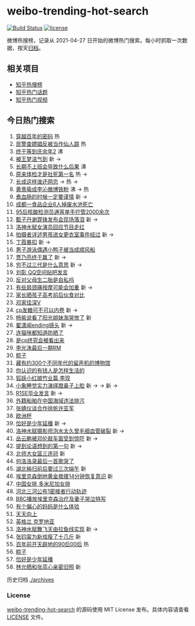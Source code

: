 # weibo-trending-hot-search

[![Build Status](https://github.com/justjavac/weibo-trending-hot-search/workflows/ci/badge.svg?branch=master)](https://github.com/justjavac/weibo-trending-hot-search/actions)
[![license](https://img.shields.io/github/license/justjavac/weibo-trending-hot-search)](https://github.com/justjavac/weibo-trending-hot-search/blob/master/LICENSE)

微博热搜榜，记录从 2021-04-27 日开始的微博热门搜索。每小时抓取一次数据，按天[归档](./archives)。

## 相关项目

- [知乎热搜榜](https://github.com/justjavac/zhihu-trending-top-search)
- [知乎热门话题](https://github.com/justjavac/zhihu-trending-hot-questions)
- [知乎热门视频](https://github.com/justjavac/zhihu-trending-hot-video)

## 今日热门搜索

<!-- BEGIN -->
<!-- 最后更新时间 Mon Jun 14 2021 03:16:19 GMT+0800 (China Standard Time) -->

1. [穿越百年的密码](https://s.weibo.com//weibo?q=%23%E7%A9%BF%E8%B6%8A%E7%99%BE%E5%B9%B4%E7%9A%84%E5%AF%86%E7%A0%81%23&Refer=new_time)
   热
2. [民警查嫖娼反被当作仙人跳](https://s.weibo.com//weibo?q=%23%E6%B0%91%E8%AD%A6%E6%9F%A5%E5%AB%96%E5%A8%BC%E5%8F%8D%E8%A2%AB%E5%BD%93%E4%BD%9C%E4%BB%99%E4%BA%BA%E8%B7%B3%23&Refer=top)
   热
3. [终于等到庆余年2](https://s.weibo.com//weibo?q=%23%E7%BB%88%E4%BA%8E%E7%AD%89%E5%88%B0%E5%BA%86%E4%BD%99%E5%B9%B42%23&Refer=top)
   沸
4. [被王梦洁气到](https://s.weibo.com//weibo?q=%23%E8%A2%AB%E7%8E%8B%E6%A2%A6%E6%B4%81%E6%B0%94%E5%88%B0%23&Refer=top)
   新 ->
5. [长期不上班会导致什么后果](https://s.weibo.com//weibo?q=%23%E9%95%BF%E6%9C%9F%E4%B8%8D%E4%B8%8A%E7%8F%AD%E4%BC%9A%E5%AF%BC%E8%87%B4%E4%BB%80%E4%B9%88%E5%90%8E%E6%9E%9C%23&Refer=top)
   沸
6. [原来体检才是社死第一名](https://s.weibo.com//weibo?q=%23%E5%8E%9F%E6%9D%A5%E4%BD%93%E6%A3%80%E6%89%8D%E6%98%AF%E7%A4%BE%E6%AD%BB%E7%AC%AC%E4%B8%80%E5%90%8D%23&Refer=top)
   热 ->
7. [长成这样谁还网恋](https://s.weibo.com//weibo?q=%23%E9%95%BF%E6%88%90%E8%BF%99%E6%A0%B7%E8%B0%81%E8%BF%98%E7%BD%91%E6%81%8B%23&Refer=top)
   -> 热 ->
8. [黄景瑜成李沁微博铁粉](https://s.weibo.com//weibo?q=%23%E9%BB%84%E6%99%AF%E7%91%9C%E6%88%90%E6%9D%8E%E6%B2%81%E5%BE%AE%E5%8D%9A%E9%93%81%E7%B2%89%23&Refer=top)
   沸 -> 热
9. [煮血肠的时候一定要谨慎](https://s.weibo.com//weibo?q=%23%E7%85%AE%E8%A1%80%E8%82%A0%E7%9A%84%E6%97%B6%E5%80%99%E4%B8%80%E5%AE%9A%E8%A6%81%E8%B0%A8%E6%85%8E%23&Refer=top)
   新 ->
10. [成都一食品企业6人掉废水池死亡](https://s.weibo.com//weibo?q=%23%E6%88%90%E9%83%BD%E4%B8%80%E9%A3%9F%E5%93%81%E4%BC%81%E4%B8%9A6%E4%BA%BA%E6%8E%89%E5%BA%9F%E6%B0%B4%E6%B1%A0%E6%AD%BB%E4%BA%A1%23&Refer=top)
11. [95后核酸检测员通宵单手拧管2000余次](https://s.weibo.com//weibo?q=%2395%E5%90%8E%E6%A0%B8%E9%85%B8%E6%A3%80%E6%B5%8B%E5%91%98%E9%80%9A%E5%AE%B5%E5%8D%95%E6%89%8B%E6%8B%A7%E7%AE%A12000%E4%BD%99%E6%AC%A1%23&Refer=top)
12. [甄子丹谢霆锋发布会现场落泪](https://s.weibo.com//weibo?q=%23%E7%94%84%E5%AD%90%E4%B8%B9%E8%B0%A2%E9%9C%86%E9%94%8B%E5%8F%91%E5%B8%83%E4%BC%9A%E7%8E%B0%E5%9C%BA%E8%90%BD%E6%B3%AA%23&Refer=top)
    新 ->
13. [洛神水赋女演员回应节目走红](https://s.weibo.com//weibo?q=%23%E6%B4%9B%E7%A5%9E%E6%B0%B4%E8%B5%8B%E5%A5%B3%E6%BC%94%E5%91%98%E5%9B%9E%E5%BA%94%E8%8A%82%E7%9B%AE%E8%B5%B0%E7%BA%A2%23&Refer=top)
14. [拍摄者详述男孩进女更衣室事件经过](https://s.weibo.com//weibo?q=%23%E6%8B%8D%E6%91%84%E8%80%85%E8%AF%A6%E8%BF%B0%E7%94%B7%E5%AD%A9%E8%BF%9B%E5%A5%B3%E6%9B%B4%E8%A1%A3%E5%AE%A4%E4%BA%8B%E4%BB%B6%E7%BB%8F%E8%BF%87%23&Refer=top)
    新 ->
15. [丁霞暴扣](https://s.weibo.com//weibo?q=%23%E4%B8%81%E9%9C%9E%E6%9A%B4%E6%89%A3%23&Refer=top)
    新 ->
16. [男子游泳偶遇小鸭子被当成顺风船](https://s.weibo.com//weibo?q=%23%E7%94%B7%E5%AD%90%E6%B8%B8%E6%B3%B3%E5%81%B6%E9%81%87%E5%B0%8F%E9%B8%AD%E5%AD%90%E8%A2%AB%E5%BD%93%E6%88%90%E9%A1%BA%E9%A3%8E%E8%88%B9%23&Refer=top)
17. [贾乃亮终于赢了](https://s.weibo.com//weibo?q=%23%E8%B4%BE%E4%B9%83%E4%BA%AE%E7%BB%88%E4%BA%8E%E8%B5%A2%E4%BA%86%23&Refer=top)
    新 ->
18. [穷不过三代是什么意思](https://s.weibo.com//weibo?q=%23%E7%A9%B7%E4%B8%8D%E8%BF%87%E4%B8%89%E4%BB%A3%E6%98%AF%E4%BB%80%E4%B9%88%E6%84%8F%E6%80%9D%23&Refer=top)
    新 ->
19. [刘彰 QQ空间贴吧发言](https://s.weibo.com//weibo?q=%E5%88%98%E5%BD%B0%20QQ%E7%A9%BA%E9%97%B4%E8%B4%B4%E5%90%A7%E5%8F%91%E8%A8%80&Refer=top)
20. [反对父母生二胎是自私吗](https://s.weibo.com//weibo?q=%23%E5%8F%8D%E5%AF%B9%E7%88%B6%E6%AF%8D%E7%94%9F%E4%BA%8C%E8%83%8E%E6%98%AF%E8%87%AA%E7%A7%81%E5%90%97%23&Refer=top)
21. [有些肩颈痛按摩可能会加重](https://s.weibo.com//weibo?q=%23%E6%9C%89%E4%BA%9B%E8%82%A9%E9%A2%88%E7%97%9B%E6%8C%89%E6%91%A9%E5%8F%AF%E8%83%BD%E4%BC%9A%E5%8A%A0%E9%87%8D%23&Refer=top)
    新 ->
22. [家长晒孩子高考前后伙食对比](https://s.weibo.com//weibo?q=%23%E5%AE%B6%E9%95%BF%E6%99%92%E5%AD%A9%E5%AD%90%E9%AB%98%E8%80%83%E5%89%8D%E5%90%8E%E4%BC%99%E9%A3%9F%E5%AF%B9%E6%AF%94%23&Refer=top)
23. [邓家佳深V](https://s.weibo.com//weibo?q=%23%E9%82%93%E5%AE%B6%E4%BD%B3%E6%B7%B1V%23&Refer=top)
24. [cp发糖可不可以内卷](https://s.weibo.com//weibo?q=%23cp%E5%8F%91%E7%B3%96%E5%8F%AF%E4%B8%8D%E5%8F%AF%E4%BB%A5%E5%86%85%E5%8D%B7%23&Refer=top)
    新 ->
25. [杨紫说看了阳光姐妹淘哭惨了](https://s.weibo.com//weibo?q=%23%E6%9D%A8%E7%B4%AB%E8%AF%B4%E7%9C%8B%E4%BA%86%E9%98%B3%E5%85%89%E5%A7%90%E5%A6%B9%E6%B7%98%E5%93%AD%E6%83%A8%E4%BA%86%23&Refer=top)
    新
26. [翟潇闻ending镜头](https://s.weibo.com//weibo?q=%23%E7%BF%9F%E6%BD%87%E9%97%BBending%E9%95%9C%E5%A4%B4%23&Refer=top)
    新 ->
27. [连猫咪都知道防晒了](https://s.weibo.com//weibo?q=%23%E8%BF%9E%E7%8C%AB%E5%92%AA%E9%83%BD%E7%9F%A5%E9%81%93%E9%98%B2%E6%99%92%E4%BA%86%23&Refer=top)
28. [是cp终究会被看出来](https://s.weibo.com//weibo?q=%23%E6%98%AFcp%E7%BB%88%E7%A9%B6%E4%BC%9A%E8%A2%AB%E7%9C%8B%E5%87%BA%E6%9D%A5%23&Refer=top)
29. [李光洙最后一期RM](https://s.weibo.com//weibo?q=%23%E6%9D%8E%E5%85%89%E6%B4%99%E6%9C%80%E5%90%8E%E4%B8%80%E6%9C%9FRM%23&Refer=top)
30. [粽子](https://s.weibo.com//weibo?q=%E7%B2%BD%E5%AD%90&Refer=top)
31. [藏有约300个不同年代的留声机的博物馆](https://s.weibo.com//weibo?q=%23%E8%97%8F%E6%9C%89%E7%BA%A6300%E4%B8%AA%E4%B8%8D%E5%90%8C%E5%B9%B4%E4%BB%A3%E7%9A%84%E7%95%99%E5%A3%B0%E6%9C%BA%E7%9A%84%E5%8D%9A%E7%89%A9%E9%A6%86%23&Refer=top)
32. [你认识的有钱人是怎样生活的](https://s.weibo.com//weibo?q=%23%E4%BD%A0%E8%AE%A4%E8%AF%86%E7%9A%84%E6%9C%89%E9%92%B1%E4%BA%BA%E6%98%AF%E6%80%8E%E6%A0%B7%E7%94%9F%E6%B4%BB%E7%9A%84%23&Refer=top)
33. [狐妖小红娘竹业篇 李现](https://s.weibo.com//weibo?q=%E7%8B%90%E5%A6%96%E5%B0%8F%E7%BA%A2%E5%A8%98%E7%AB%B9%E4%B8%9A%E7%AF%87%20%E6%9D%8E%E7%8E%B0&Refer=top)
34. [小象睡觉实力演绎蹬鼻子上脸](https://s.weibo.com//weibo?q=%23%E5%B0%8F%E8%B1%A1%E7%9D%A1%E8%A7%89%E5%AE%9E%E5%8A%9B%E6%BC%94%E7%BB%8E%E8%B9%AC%E9%BC%BB%E5%AD%90%E4%B8%8A%E8%84%B8%23&Refer=top)
    新 -> -> 新 ->
35. [R1SE毕业发言](https://s.weibo.com//weibo?q=%23R1SE%E6%AF%95%E4%B8%9A%E5%8F%91%E8%A8%80%23&Refer=top)
    新 ->
36. [外籍船舶在中国海域违法排污](https://s.weibo.com//weibo?q=%23%E5%A4%96%E7%B1%8D%E8%88%B9%E8%88%B6%E5%9C%A8%E4%B8%AD%E5%9B%BD%E6%B5%B7%E5%9F%9F%E8%BF%9D%E6%B3%95%E6%8E%92%E6%B1%A1%23&Refer=top)
37. [张婧仪谈合作徐帆许亚军](https://s.weibo.com//weibo?q=%23%E5%BC%A0%E5%A9%A7%E4%BB%AA%E8%B0%88%E5%90%88%E4%BD%9C%E5%BE%90%E5%B8%86%E8%AE%B8%E4%BA%9A%E5%86%9B%23&Refer=top)
38. [欧洲杯](https://s.weibo.com//weibo?q=%E6%AC%A7%E6%B4%B2%E6%9D%AF&Refer=top)
39. [恰好是少年延播](https://s.weibo.com//weibo?q=%23%E6%81%B0%E5%A5%BD%E6%98%AF%E5%B0%91%E5%B9%B4%E5%BB%B6%E6%92%AD%23&Refer=top)
    新 ->
40. [洛神水赋摄影师泡水太久曾毛细血管破裂](https://s.weibo.com//weibo?q=%E6%B4%9B%E7%A5%9E%E6%B0%B4%E8%B5%8B%E6%91%84%E5%BD%B1%E5%B8%88%E6%B3%A1%E6%B0%B4%E5%A4%AA%E4%B9%85%E6%9B%BE%E6%AF%9B%E7%BB%86%E8%A1%80%E7%AE%A1%E7%A0%B4%E8%A3%82&Refer=top)
    新 ->
41. [岳云鹏被邓伦敲车窗受到惊吓](https://s.weibo.com//weibo?q=%23%E5%B2%B3%E4%BA%91%E9%B9%8F%E8%A2%AB%E9%82%93%E4%BC%A6%E6%95%B2%E8%BD%A6%E7%AA%97%E5%8F%97%E5%88%B0%E6%83%8A%E5%90%93%23&Refer=top)
    新 ->
42. [提到论语想到的第一句](https://s.weibo.com//weibo?q=%23%E6%8F%90%E5%88%B0%E8%AE%BA%E8%AF%AD%E6%83%B3%E5%88%B0%E7%9A%84%E7%AC%AC%E4%B8%80%E5%8F%A5%23&Refer=top)
    新 ->
43. [北师大女篮三连冠](https://s.weibo.com//weibo?q=%E5%8C%97%E5%B8%88%E5%A4%A7%E5%A5%B3%E7%AF%AE%E4%B8%89%E8%BF%9E%E5%86%A0&Refer=top)
    新
44. [何洛洛录最后一首歌哭了](https://s.weibo.com//weibo?q=%23%E4%BD%95%E6%B4%9B%E6%B4%9B%E5%BD%95%E6%9C%80%E5%90%8E%E4%B8%80%E9%A6%96%E6%AD%8C%E5%93%AD%E4%BA%86%23&Refer=top)
45. [湖北秭归前后要过三次端午](https://s.weibo.com//weibo?q=%23%E6%B9%96%E5%8C%97%E7%A7%AD%E5%BD%92%E5%89%8D%E5%90%8E%E8%A6%81%E8%BF%87%E4%B8%89%E6%AC%A1%E7%AB%AF%E5%8D%88%23&Refer=top)
    新
46. [埃里克森倒地黄金救援14分钟恢复意识](https://s.weibo.com//weibo?q=%23%E5%9F%83%E9%87%8C%E5%85%8B%E6%A3%AE%E5%80%92%E5%9C%B0%E9%BB%84%E9%87%91%E6%95%91%E6%8F%B414%E5%88%86%E9%92%9F%E6%81%A2%E5%A4%8D%E6%84%8F%E8%AF%86%23&Refer=top)
    新
47. [中国女排 多米尼加女排](https://s.weibo.com//weibo?q=%E4%B8%AD%E5%9B%BD%E5%A5%B3%E6%8E%92%20%E5%A4%9A%E7%B1%B3%E5%B0%BC%E5%8A%A0%E5%A5%B3%E6%8E%92&Refer=top)
48. [河北三河公布1密接者行动轨迹](https://s.weibo.com//weibo?q=%23%E6%B2%B3%E5%8C%97%E4%B8%89%E6%B2%B3%E5%85%AC%E5%B8%831%E5%AF%86%E6%8E%A5%E8%80%85%E8%A1%8C%E5%8A%A8%E8%BD%A8%E8%BF%B9%23&Refer=top)
49. [BBC播放埃里克森治疗及妻子哭泣特写](https://s.weibo.com//weibo?q=%23BBC%E6%92%AD%E6%94%BE%E5%9F%83%E9%87%8C%E5%85%8B%E6%A3%AE%E6%B2%BB%E7%96%97%E5%8F%8A%E5%A6%BB%E5%AD%90%E5%93%AD%E6%B3%A3%E7%89%B9%E5%86%99%23&Refer=top)
50. [有个偏心的妈妈是什么体验](https://s.weibo.com//weibo?q=%23%E6%9C%89%E4%B8%AA%E5%81%8F%E5%BF%83%E7%9A%84%E5%A6%88%E5%A6%88%E6%98%AF%E4%BB%80%E4%B9%88%E4%BD%93%E9%AA%8C%23&Refer=top)
51. [天天向上](https://s.weibo.com//weibo?q=%E5%A4%A9%E5%A4%A9%E5%90%91%E4%B8%8A&Refer=top)
52. [英格兰 克罗地亚](https://s.weibo.com//weibo?q=%E8%8B%B1%E6%A0%BC%E5%85%B0%20%E5%85%8B%E7%BD%97%E5%9C%B0%E4%BA%9A&Refer=top)
53. [洛神水赋舞飞天由拉鱼线实现](https://s.weibo.com//weibo?q=%23%E6%B4%9B%E7%A5%9E%E6%B0%B4%E8%B5%8B%E8%88%9E%E9%A3%9E%E5%A4%A9%E7%94%B1%E6%8B%89%E9%B1%BC%E7%BA%BF%E5%AE%9E%E7%8E%B0%23&Refer=top)
    新 ->
54. [张钧甯为新戏瘦了十几斤](https://s.weibo.com//weibo?q=%23%E5%BC%A0%E9%92%A7%E7%94%AF%E4%B8%BA%E6%96%B0%E6%88%8F%E7%98%A6%E4%BA%86%E5%8D%81%E5%87%A0%E6%96%A4%23&Refer=top)
    新
55. [百年前开天辟地的90后00后](https://s.weibo.com//weibo?q=%23%E7%99%BE%E5%B9%B4%E5%89%8D%E5%BC%80%E5%A4%A9%E8%BE%9F%E5%9C%B0%E7%9A%8490%E5%90%8E00%E5%90%8E%23&Refer=new_time)
    热
56. [粽子](https://s.weibo.com//weibo?q=%23%E7%B2%BD%E5%AD%90%23&Refer=top)
57. [恰好是少年延播](https://s.weibo.com//weibo?q=%E6%81%B0%E5%A5%BD%E6%98%AF%E5%B0%91%E5%B9%B4%E5%BB%B6%E6%92%AD&Refer=top)
58. [林允晒和张蓝心亲密旧照](https://s.weibo.com//weibo?q=%23%E6%9E%97%E5%85%81%E6%99%92%E5%92%8C%E5%BC%A0%E8%93%9D%E5%BF%83%E4%BA%B2%E5%AF%86%E6%97%A7%E7%85%A7%23&Refer=top)
    新

<!-- END -->

历史归档 [./archives](./archives)

### License

[weibo-trending-hot-search](https://github.com/justjavac/weibo-trending-hot-search)
的源码使用 MIT License 发布。具体内容请查看 [LICENSE](./LICENSE) 文件。
